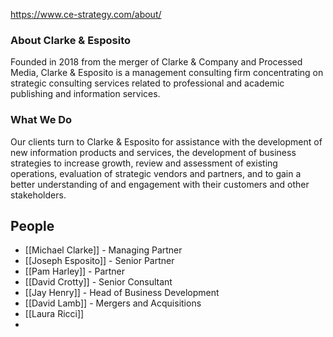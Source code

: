 https://www.ce-strategy.com/about/

### About Clarke & Esposito

Founded in 2018 from the merger of Clarke & Company and Processed Media, Clarke & Esposito is a management consulting firm concentrating on strategic consulting services related to professional and academic publishing and information services.

### What We Do

Our clients turn to Clarke & Esposito for assistance with the development of new information products and services, the development of business strategies to increase growth, review and assessment of existing operations, evaluation of strategic vendors and partners, and to gain a better understanding of and engagement with their customers and other stakeholders.

## People
- [[Michael Clarke]] - Managing Partner
- [[Joseph Esposito]] - Senior Partner
- [[Pam Harley]] - Partner
- [[David Crotty]] - Senior Consultant
- [[Jay Henry]] - Head of Business Development
- [[David Lamb]] - Mergers and Acquisitions
- [[Laura Ricci]]
- 